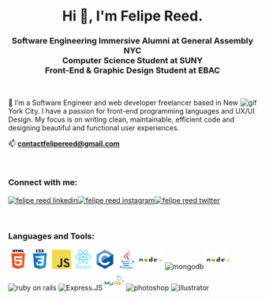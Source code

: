 <!--
**felipereed/felipereed** is a ✨ _special_ ✨ repository because its `README.md` (this file) appears on your GitHub profile.
-->


### <h1 align="center">Hi 👋, I'm Felipe Reed.</h1>
<h3 align="center">Software Engineering Immersive Alumni at General Assembly NYC <br> Computer Science Student at SUNY <br> Front-End & Graphic Design Student at EBAC</h3>

<br>

<p><img align="right" src="https://media3.giphy.com/media/R03zWv5p1oNSQd91EP/giphy.gif?cid=ecf05e47oduvs5ar6p8paprwjuoui665ag09mbjgexe2yz9m&rid=giphy.gif&ct=g" alt="gif" /></p>


🌱 I’m a Software Engineer and web developer freelancer based in New York City. 
I have a passion for front-end programming languages and UX/UI Design. 
My focus is on writing clean, maintainable, efficient code and designing beautiful and functional user experiences.

📫 **contactfelipereed@gmail.com**

<br>

<h3 align="left">Connect with me:</h3>
<p align="left"><a href="https://www.linkedin.com/in/felipereed/" target="blank"><img align="center" src="https://raw.githubusercontent.com/rahuldkjain/github-profile-readme-generator/master/src/images/icons/Social/linked-in-alt.svg" alt="felipe reed linkedin" height="30" width="40" /></a><a href="https://www.instagram.com/_felipereed/" target="blank"><img align="center" src="https://raw.githubusercontent.com/rahuldkjain/github-profile-readme-generator/master/src/images/icons/Social/instagram.svg" alt="felipe reed instagram" height="30" width="40" /></a><a href="https://twitter.com/_felipereed" target="blank"><img align="center" src="https://raw.githubusercontent.com/rahuldkjain/github-profile-readme-generator/master/src/images/icons/Social/twitter.svg" alt="felipe reed twitter" height="30" width="40" /></a></p>

<br>

<h3 align="left">Languages and Tools:</h3>
<p lign="left"><img src="https://raw.githubusercontent.com/devicons/devicon/master/icons/html5/html5-original-wordmark.svg" alt="html5" width="40" height="40" />&nbsp;<img src="https://raw.githubusercontent.com/devicons/devicon/master/icons/css3/css3-original-wordmark.svg" alt="css3" width="40" height="40" />&nbsp;<img src="https://raw.githubusercontent.com/devicons/devicon/master/icons/javascript/javascript-original.svg" alt="javascript" width="40" height="40" />&nbsp;<img src="https://raw.githubusercontent.com/devicons/devicon/master/icons/react/react-original-wordmark.svg" alt="react" width="40" height="40" />&nbsp;<img src="https://raw.githubusercontent.com/devicons/devicon/master/icons/c/c-original.svg" alt="c" width="40" height="40" />&nbsp;<img src="https://raw.githubusercontent.com/devicons/devicon/master/icons/java/java-original.svg" alt="java" width="40" height="40" />&nbsp;<img src="https://raw.githubusercontent.com/devicons/devicon/master/icons/nodejs/nodejs-original-wordmark.svg" alt="nodejs" width="50" height="40" />&nbsp;<img src="https://upload.wikimedia.org/wikipedia/commons/e/eb/MongoDB_Logo.png" alt="mongodb" width="100" height="40" />&nbsp;<img src="https://raw.githubusercontent.com/devicons/devicon/master/icons/nodejs/nodejs-original-wordmark.svg" alt="nodejs" width="50" height="40" />&nbsp;<img src="https://upload.wikimedia.org/wikipedia/commons/6/62/Ruby_On_Rails_Logo.svg" alt="ruby on rails" width="100" height="40" />&nbsp;<img src="https://upload.wikimedia.org/wikipedia/commons/6/64/Expressjs.png" alt="Express.JS" width="100" height="40" />&nbsp;<img src="https://raw.githubusercontent.com/devicons/devicon/master/icons/mysql/mysql-original-wordmark.svg" alt="mysql" width="40" height="40" />&nbsp;<img src="https://upload.wikimedia.org/wikipedia/commons/c/cf/Adobe_Photoshop_Express_logo.svg" alt="photoshop" width="40" height="40" />&nbsp;<img src="https://www.vectorlogo.zone/logos/adobe_illustrator/adobe_illustrator-icon.svg" alt="illustrator" width="40" height="40" />  
</p>
